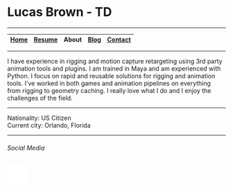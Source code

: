 # Lucas Brown - TD

---

| [Home](index.md) | [Resume](resume.md) | About | [Blog](blog.md) | [Contact](contact.md) |
| ---------------- | ------------------- | ----- | --------------- | --------------------- |

---

I have experience in rigging and motion capture retargeting using 3rd party animation tools and plugins. 
I am trained in Maya and am experienced with Python. 
I focus on rapid and reusable solutions for rigging and animation tools. 
I've worked in both games and animation pipelines on everything from rigging to geometry caching. 
I really love what I do and I enjoy the challenges of the field.  

---

Nationality: US Citizen  
Current city: Orlando, Florida

---

###### Social Media

<a href="https://www.linkedin.com/in/imlucasbrown" target="_blank">![LinkedIn](images/linkedin.svg)</a>
